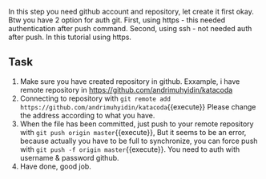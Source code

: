 In this step you need github account and repository, let create it first okay. Btw you have 2 option for auth git. First, using https - this needed authentication after push command. Second, using ssh - not needed auth after push. In this tutorial using https.

## Task
1. Make sure you have created repository in github. Exxample, i have remote repository in https://github.com/andrimuhyidin/katacoda
2. Connecting to repository with `git remote add https://github.com/andrimuhyidin/katacoda`{{execute}} Please change the address according to what you have.
3. When the file has been committed, just push to your remote repository with `git push origin master`{{execute}}, But it seems to be an error, because actually you have to be full to synchronize, you can force push with `git push -f origin master`{{execute}}. You need to auth with username & password github.
4. Have done, good job.